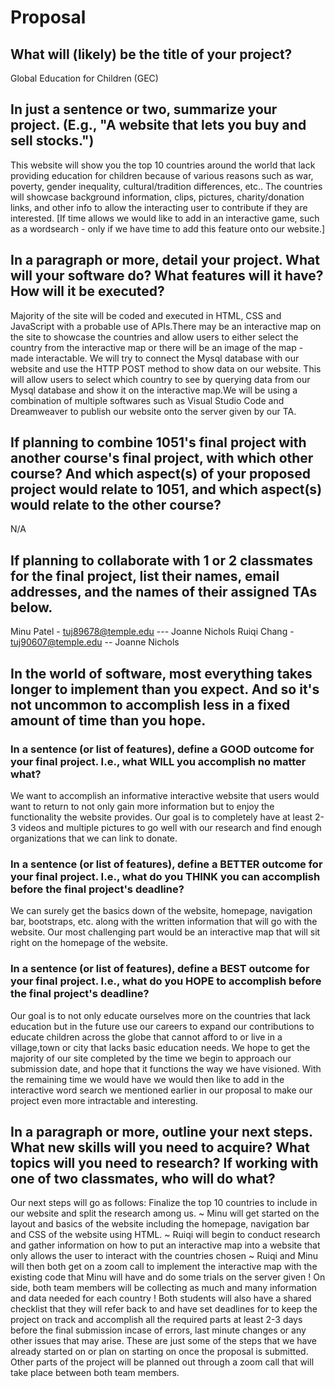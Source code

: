 # Proposal
 
## What will (likely) be the title of your project?
 
Global Education for Children (GEC)
 
## In just a sentence or two, summarize your project. (E.g., "A website that lets you buy and sell stocks.")
 
This website will show you the top 10 countries around the world that lack providing education for children because of various reasons such as war, poverty, gender inequality, cultural/tradition differences, etc.. The countries will showcase background information, clips, pictures, charity/donation links, and other info to allow the interacting user to contribute if they are interested. [If time allows we would like to add in an interactive game, such as a wordsearch - only if we have time to add this feature onto our website.] 
 
## In a paragraph or more, detail your project. What will your software do? What features will it have? How will it be executed?
 
Majority of the site will be coded and executed in HTML, CSS and JavaScript with a probable use of APIs.There may be an interactive map on the site to showcase the countries and allow users to either select the country from the interactive map or there will be an image of the map - made interactable. We will try to connect the Mysql database with our website and use the HTTP POST method to show data on our website. This will allow users to select which country to see by querying data from our Mysql database and show it on the interactive map.We will be using a combination of multiple softwares such as Visual Studio Code and Dreamweaver to publish our website onto the server given by our TA. 
 
## If planning to combine 1051's final project with another course's final project, with which other course? And which aspect(s) of your proposed project would relate to 1051, and which aspect(s) would relate to the other course?
 
N/A
 
## If planning to collaborate with 1 or 2 classmates for the final project, list their names, email addresses, and the names of their assigned TAs below.
 
Minu Patel - tuj89678@temple.edu --- Joanne Nichols 
Ruiqi Chang - tuj90607@temple.edu -- Joanne Nichols 
 
## In the world of software, most everything takes longer to implement than you expect. And so it's not uncommon to accomplish less in a fixed amount of time than you hope.
 
### In a sentence (or list of features), define a GOOD outcome for your final project. I.e., what WILL you accomplish no matter what?
 
We want to accomplish an informative interactive website that users would want to return to not only gain more information but to enjoy the functionality the website provides. Our goal is to completely have at least 2-3 videos and multiple pictures to go well with our research and find enough organizations that we can link to donate. 
 
### In a sentence (or list of features), define a BETTER outcome for your final project. I.e., what do you THINK you can accomplish before the final project's deadline?
 
We can surely get the basics down of the website, homepage, navigation bar, bootstraps, etc. along with the written information that will go with the website. Our most challenging part would be an interactive map that will sit right on the homepage of the website. 
 
### In a sentence (or list of features), define a BEST outcome for your final project. I.e., what do you HOPE to accomplish before the final project's deadline?
 
Our goal is to not only educate ourselves more on the countries that lack education but in the future use our careers to expand our contributions to educate children across the globe that cannot afford to or live in a village,town or city that lacks basic education needs. We hope to get the majority of our site completed by the time we begin to approach our submission date, and hope that it functions the way we have visioned. With the remaining time we would have we would then like to add in the interactive word search we mentioned earlier in our proposal to make our project even more intractable and interesting.
 
## In a paragraph or more, outline your next steps. What new skills will you need to acquire? What topics will you need to research? If working with one of two classmates, who will do what?
 
Our next steps will go as follows: 
Finalize the top 10 countries to include in our website and split the research among us. 
~ Minu will get started on the layout and basics of the website including the homepage, navigation bar and CSS of the website using HTML. 
~ Ruiqi will begin to conduct research and gather information on how to put an interactive map into a website that only allows the user to interact with the countries chosen
~ Ruiqi and Minu will then both get on a zoom call to implement the interactive map with the existing code that Minu will have and do some trials on the server given 
! On side, both team members will be collecting as much and many information and data needed for each country 
! Both students will also have a shared checklist that they will refer back to and have set deadlines for to keep the project on track and accomplish all the required parts at least 2-3 days before the final submission incase of errors, last minute changes or any other issues that may arise. 
These are just some of the steps that we have already started on or plan on starting on once the proposal is submitted. Other parts of the project will be planned out through a zoom call that will take place between both team members. 

